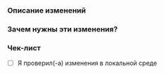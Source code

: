 ### Описание изменений
<!-- Подробное описание всех изменений данного pull request. -->

### Зачем нужны эти изменения?

### Чек-лист
- [ ] Я проверил(-а) изменения в локальной среде

